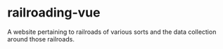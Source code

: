 # railroading-vue
A website pertaining to railroads of various sorts and the data collection around those railroads.
